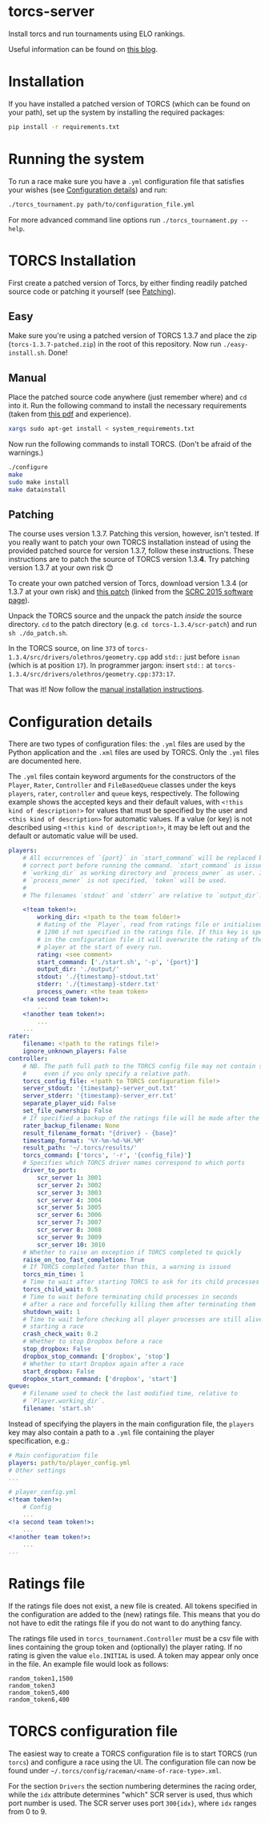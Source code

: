 # torcs-server
Install torcs and run tournaments using ELO rankings.

Useful information can be found on [this blog](http://www.xed.ch/help/torcs.html).

# Installation
If you have installed a patched version of TORCS (which can be found on your path), set up the system by installing the required packages:

```bash
pip install -r requirements.txt
```

# Running the system
To run a race make sure you have a `.yml` configuration file that satisfies your wishes (see [Configuration details](#configuration-details)) and run:

```bash
./torcs_tournament.py path/to/configuration_file.yml
```

For more advanced command line options run `./torcs_tournament.py --help`.

# TORCS Installation
First create a patched version of Torcs, by either finding readily patched source code or patching it yourself (see [Patching](#patching)).

## Easy
Make sure you're using a patched version of TORCS 1.3.7 and place the zip (`torcs-1.3.7-patched.zip`) in the root of this repository. Now run `./easy-install.sh`. Done!

## Manual
Place the patched source code anywhere (just remember where) and `cd` into it.
Run the following command to install the necessary requirements (taken from [this pdf](https://arxiv.org/pdf/1304.1672.pdf) and experience).

```bash
xargs sudo apt-get install < system_requirements.txt
```

Now run the following commands to install TORCS. (Don't be afraid of the warnings.)

```bash
./configure
make
sudo make install
make datainstall
```

## Patching
The course uses version 1.3.7. Patching this version, however, isn't tested. If you really want to patch your own TORCS installation instead of using the provided patched source for version 1.3.7, follow these instructions. These instructions are to patch the source of TORCS version 1.3.**4**. Try patching version 1.3.7 at your own risk 😊

To create your own patched version of Torcs, download version 1.3.4 (or 1.3.7 at your own risk) and [this patch](https://sourceforge.net/projects/cig/files/SCR%20Championship/Server%20Linux/2.1/) (linked from the [SCRC 2015 software page](http://cs.adelaide.edu.au/~optlog/SCR2015/software.html)).

Unpack the TORCS source and the unpack the patch *inside* the source directory. `cd` to the patch directory (e.g. `cd torcs-1.3.4/scr-patch`) and run `sh ./do_patch.sh`.

In the TORCS source, on line `373` of `torcs-1.3.4/src/drivers/olethros/geometry.cpp` add `std::` just before `isnan` (which is at position `17`). In programmer jargon: insert `std::` at `torcs-1.3.4/src/drivers/olethros/geometry.cpp:373:17`.

That was it! Now follow the [manual installation instructions](#manual).

# Configuration details
There are two types of configuration files: the `.yml` files are used by the Python application and the `.xml` files are used by TORCS. Only the `.yml` files are documented here.

The `.yml` files contain keyword arguments for the constructors of the `Player`, `Rater`, `Controller` and `FileBasedQueue` classes under the keys `players`, `rater`, `controller` and `queue` keys, respectively. The following example shows the accepted keys and their default values, with `<!this kind of description!>` for values that must be specified by the user and `<this kind of description>` for automatic values. If a value (or key) is not described using `<!this kind of description!>`, it may be left out and the default or automatic value will be used.

```yaml
players:
    # All occurrences of `{port}` in `start_command` will be replaced by the
    # correct port before running the command. `start_command` is issued with
    # `working_dir` as working directory and `process_owner` as user. If
    # `process_owner` is not specified, `token` will be used.
    #
    # The filenames `stdout` and `stderr` are relative to `output_dir`.

    <!team token!>:
        working_dir: <!path to the team folder!>
        # Rating of the `Player`, read from ratings file or initialised at
        # 1200 if not specified in the ratings file. If this key is specified
        # in the configuration file it will overwrite the rating of the
        # player at the start of every run.
        rating: <see comment>
        start_command: ['./start.sh', '-p', '{port}']
        output_dir: './output/'
        stdout: './{timestamp}-stdout.txt'
        stderr: './{timestamp}-stderr.txt'
        process_owner: <the team token>
    <!a second team token!>:
        ...
    <!another team token!>:
        ...
    ...
rater:
    filename: <!path to the ratings file!>
    ignore_unknown_players: False
controller:
    # NB. The path full path to the TORCS config file may not contain spaces,
    #     even if you only specify a relative path.
    torcs_config_file: <!path to TORCS configuration file!>
    server_stdout: '{timestamp}-server_out.txt'
    server_stderr: '{timestamp}-server_err.txt'
    separate_player_uid: False
    set_file_ownership: False
    # If specified a backup of the ratings file will be made after the race
    rater_backup_filename: None
    result_filename_format: "{driver} - {base}"
    timestamp_format: '%Y-%m-%d-%H.%M'
    result_path: '~/.torcs/results/'
    torcs_command: ['torcs', '-r', '{config_file}']
    # Specifies which TORCS driver names correspond to which ports
    driver_to_port:
        scr_server 1: 3001
        scr_server 2: 3002
        scr_server 3: 3003
        scr_server 4: 3004
        scr_server 5: 3005
        scr_server 6: 3006
        scr_server 7: 3007
        scr_server 8: 3008
        scr_server 9: 3009
        scr_server 10: 3010
    # Whether to raise an exception if TORCS completed to quickly
    raise_on_too_fast_completion: True
    # If TORCS completed faster than this, a warning is issued
    torcs_min_time: 1
    # Time to wait after starting TORCS to ask for its child processes
    torcs_child_wait: 0.5
    # Time to wait before terminating child processes in seconds
    # after a race and forcefully killing them after terminating them
    shutdown_wait: 1
    # Time to wait before checking all player processes are still alive when
    # starting a race
    crash_check_wait: 0.2
    # Whether to stop Dropbox before a race
    stop_dropbox: False
    dropbox_stop_command: ['dropbox', 'stop']
    # Whether to start Dropbox again after a race
    start_dropbox: False
    dropbox_start_command: ['dropbox', 'start']
queue:
    # Filename used to check the last modified time, relative to
    # `Player.working_dir`.
    filename: 'start.sh'
```

Instead of specifying the players in the main configuration file, the `players` key may also contain a path to a `.yml` file containing the player specification, e.g.:

```yaml
# Main configuration file
players: path/to/player_config.yml
# Other settings
...
```

```yaml
# player_config.yml
<!team token!>:
    # Config
    ...
<!a second team token!>:
    ...
<!another team token!>:
    ...
...
```

# Ratings file
If the ratings file does not exist, a new file is created. All tokens specified in the configuration are added to the (new) ratings file. This means that you do not have to edit the ratings file if you do not want to do anything fancy.

The ratings file used in `torcs_tournament.Controller` must be a csv file with lines containing the group token and (optionally) the player rating. If no rating is given the value `elo.INITIAL` is used. A token may appear only once in the file. An example file would look as follows:

```
random_token1,1500
random_token3
random_token5,400
random_token6,400
```

# TORCS configuration file
The easiest way to create a TORCS configuration file is to start TORCS (run `torcs`) and configure a race using the UI. The configuration file can now be found under `~/.torcs/config/raceman/<name-of-race-type>.xml`.

For the section `Drivers` the section numbering determines the racing order, while the `idx` attribute determines "which" SCR server is used, thus which port number is used. The SCR server uses port `300{idx}`, where `idx` ranges from 0 to 9.
